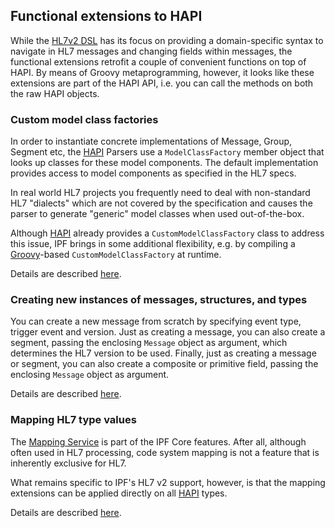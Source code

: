 ## Functional extensions to HAPI

While the [HL7v2 DSL] has its focus on providing a domain-specific syntax to navigate in HL7 messages and changing fields
within messages, the functional extensions retrofit a couple of convenient functions on top of HAPI.
By means of Groovy metaprogramming, however, it looks like these extensions are part of the HAPI API, i.e. you can call
the methods on both the raw HAPI objects.

### Custom model class factories

In order to instantiate concrete implementations of Message, Group, Segment etc, the [HAPI] Parsers use a `ModelClassFactory`
member object that looks up classes for these model components. The default implementation provides access to model components
as specified in the HL7 specs.

In real world HL7 projects you frequently need to deal with non-standard HL7 "dialects" which are not covered by the specification
and causes the parser to generate "generic" model classes when used out-of-the-box.

Although [HAPI] already provides a `CustomModelClassFactory` class to address this issue, IPF brings in some additional
flexibility, e.g. by compiling a [Groovy]-based `CustomModelClassFactory` at runtime.

Details are described [here][hl7v2cmcf].


### Creating new instances of messages, structures, and types

You can create a new message from scratch by specifying event type, trigger event and version.
Just as creating a message, you can also create a segment, passing the enclosing `Message` object as argument,
which determines the HL7 version to be used.
Finally, just as creating a message or segment, you can also create a composite or primitive field, passing the enclosing `Message`
object as argument.

Details are described [here][hl7v2creating].


### Mapping HL7 type values

The [Mapping Service] is part of the IPF Core features. After all, although often used in HL7 processing, code system mapping
is not a feature that is inherently exclusive for HL7.

What remains specific to IPF's HL7 v2 support, however, is that the mapping extensions can be applied directly on all [HAPI] types.

Details are described [here][hl7v2mapping].


[HAPI]: http://hl7api.sourceforge.net
[Groovy]: http://groovy.codehaus.org
[Groovy extension module]: http://groovy.codehaus.org/Creating+an+extension+module
[HL7v2 DSL]: hl7v2dsl.html
[hl7v2cmcf]: hl7v2cmcf.html
[hl7v2creating]: hl7v2creating.html
[hl7v2mapping]: hl7v2mapping.html
[Mapping Service]: xxx